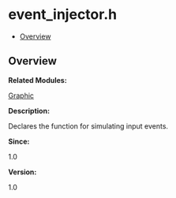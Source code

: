 # event\_injector.h<a name="EN-US_TOPIC_0000001054879498"></a>

-   [Overview](#section447847841165627)

## **Overview**<a name="section447847841165627"></a>

**Related Modules:**

[Graphic](graphic.md)

**Description:**

Declares the function for simulating input events. 

**Since:**

1.0

**Version:**

1.0

